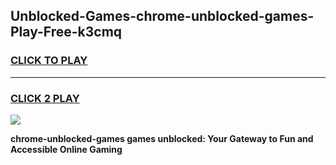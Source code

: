 
## Unblocked-Games-chrome-unblocked-games-Play-Free-k3cmq
<h3>
<a href="https://premium76.site?title=chrome-unblocked-games&ref=22A">CLICK TO PLAY</a></h3>
<hr>

<h3>
<a href="https://premium76.site?title=chrome-unblocked-games&ref=22A">CLICK 2 PLAY</a>
  
</h3>

<a href="https://premium76.site?title=chrome-unblocked-games&ref=22A"><img src="https://clearcache.store/games.png"></a>


**chrome-unblocked-games games unblocked: Your Gateway to Fun and Accessible Online Gaming**
